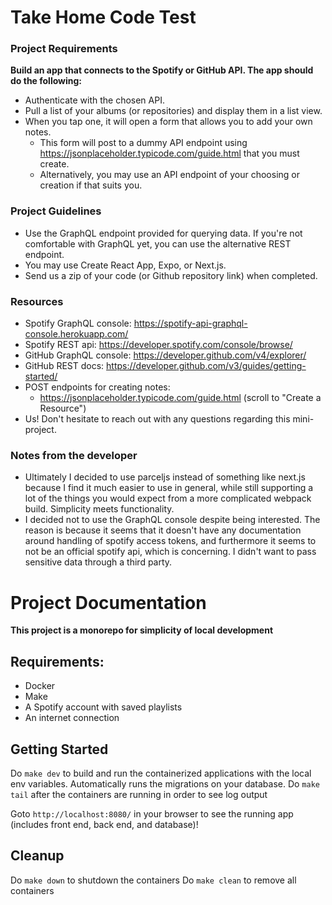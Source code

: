 # Take Home Code Test

### Project Requirements 
**Build an app that connects to the Spotify or GitHub API. The app should do the following:**
- Authenticate with the chosen API.
- Pull a list of your albums (or repositories) and display them in a list view.
- When you tap one, it will open a form that allows you to add your own notes.
    - This form will post to a dummy API endpoint using https://jsonplaceholder.typicode.com/guide.html that you must create.
    - Alternatively, you may use an API endpoint of your choosing or creation if that suits you.

### Project Guidelines
- Use the GraphQL endpoint provided for querying data. If you're not comfortable with GraphQL yet, you can use the alternative REST endpoint.
- You may use Create React App, Expo, or Next.js.
- Send us a zip of your code (or Github repository link) when completed.

### Resources
- Spotify GraphQL console: https://spotify-api-graphql-console.herokuapp.com/
- Spotify REST api: https://developer.spotify.com/console/browse/
- GitHub GraphQL console: https://developer.github.com/v4/explorer/
- GitHub REST docs: https://developer.github.com/v3/guides/getting-started/
- POST endpoints for creating notes:
    - https://jsonplaceholder.typicode.com/guide.html (scroll to "Create a Resource")
- Us! Don't hesitate to reach out with any questions regarding this mini-project.

### Notes from the developer
- Ultimately I decided to use parceljs instead of something like next.js because I find it 
much easier to use in general, while still supporting a lot of the things you would expect 
from a more complicated webpack build. Simplicity meets functionality.
- I decided not to use the GraphQL console despite being interested. The reason is because 
it seems that it doesn't have any documentation around handling of spotify access tokens, 
and furthermore it seems to not be an official spotify api, which is concerning. I didn't 
want to pass sensitive data through a third party.

# Project Documentation
 
**This project is a monorepo for simplicity of local development**

## Requirements:
 - Docker
 - Make
 - A Spotify account with saved playlists
 - An internet connection
 
## Getting Started

Do `make dev` to build and run the containerized applications with the local env variables. Automatically runs the migrations on your database.
Do `make tail` after the containers are running in order to see log output

Goto `http://localhost:8080/` in your browser to see the running app (includes front end, back end, and database)!

## Cleanup

Do `make down` to shutdown the containers
Do `make clean` to remove all containers
